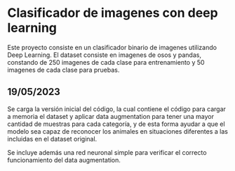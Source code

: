 # Clasificador de imagenes con deep learning

Este proyecto consiste en un clasificador binario de imagenes utilizando Deep Learning.
El dataset consiste en imagenes de osos y pandas, constando de 250 imagenes de cada clase para entrenamiento y 50 imagenes de cada clase para pruebas.

## 19/05/2023

Se carga la versión inicial del código, la cual contiene el código para cargar a memoria el dataset y aplicar data augmentation para tener una mayor cantidad de muestras para cada categoría, y de esta forma ayudar a que el modelo sea capaz de reconocer los animales en situaciones diferentes a las incluidas en el dataset original.

Se incluye además una red neuronal simple para verificar el correcto funcionamiento del data augmentation.
